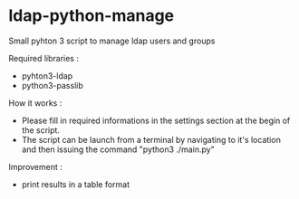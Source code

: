 # ldap-python-manage

Small pyhton 3 script to manage ldap users and groups

Required libraries :
- pyhton3-ldap
- python3-passlib

How it works :
- Please fill in required informations in the settings section at the begin of the script.
- The script can be launch from a terminal by navigating to it's location and then issuing the command "python3 ./main.py"

Improvement :
- print results in a table format
